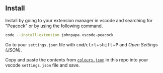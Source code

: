 ## Install

Install by going to your extension manager in vscode and searching for "Peacock" or by using the following command.

```bash
code --install-extension johnpapa.vscode-peacock
```

Go to your `settings.json` file with <kbd>cmd</kbd>/<kbd>ctrl</kbd>+<kbd>shift</kbd>+<kbd>P</kbd> and _Open Settings (JSON)_.

Copy and paste the contents from [`colours.json`](https://raw.githubusercontent.com/shmink/dracula-peacock-extension/master/colours.json) in this repo into your vscode `settings.json` file and save.